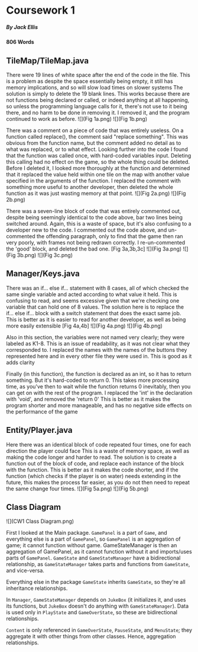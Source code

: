 # Coursework 1
##### By Jack Ellis
#### 806 Words
## TileMap/TileMap.java

There were 19 lines of white space after the end of the code in the file.
This is a problem as despite the space essentially being empty, it still has memory implications, and so will slow
load times on slower systems
The solution is simply to delete the 19 blank lines. This works because there are not functions being declared or
called, or indeed anything at all happening, so unless the programming language calls for it, there's not use to it
being there, and no harm to be done in removing it.
I removed it, and the program continued to work as before.
![](Fig 1a.png)
![](Fig 1b.png)

There was a comment on a piece of code that was entirely useless. On a function called replace(), the comment said
"replace something". This was obvious from the function name, but the comment added no detail as to what was
replaced, or to what effect. Looking further into the code I found that the function was called once, with
hard-coded variables input.
Deleting this calling had no effect on the game, so the whole thing could be deleted.
Before I deleted it, I looked more thoroughly at the function and determined that it replaced the value held within
one tile on the map with another value specified in the arguments of the function. I replaced the comment with
something more useful to another developer, then deleted the whole function as it was just wasting memory at that
point.
![](Fig 2a.png)
![](Fig 2b.png)

There was a seven-line block of code that was entirely commented out, despite being seemingly identical to the code
above, bar two lines being switched around.
Again, this is a waste of space, but it's also confusing to a developer new to the code.
I commented out the code above, and un-commented the offending paragraph, only to find that the game then ran very
poorly, with frames not being redrawn correctly.
I re-un-commented the 'good' block, and deleted the bad one.
[Fig 3a,3b,3c]
![](Fig 3a.png)
![](Fig 3b.png)
![](Fig 3c.png)

## Manager/Keys.java

There was an if... else if... statement with 8 cases, all of which checked the same single variable and acted
according to what value it held.
This is confusing to read, and seems excessive given that we're checking one variable that can hold one of 8 values.
The solution here is to replace the if... else if... block with a switch statement that does the exact same job.
This is better as it is easier to read for another developer, as well as being more easily extensible
[Fig 4a,4b]
![](Fig 4a.png)
![](Fig 4b.png)

Also in this section, the variables were not named very clearly; they were labeled as K1-8.
This is an issue of readability, as it was not clear what they corresponded to.
I replaced the names with the names of the buttons they represented here and in every other file they were used in.
This is good as it adds clarity

Finally (in this function), the function is declared as an int, so it has to return something. But it's hard-coded
to return 0.
This takes more processing time, as you've then to wait while the function returns 0 inevitably, then you can get on
with the rest of the program.
I replaced the 'int' in the declaration with 'void', and removed the 'return 0'
This is better as it makes the program shorter and more manageable, and has no negative side effects on the
performance of the game

## Entity/Player.java

Here there was an identical block of code repeated four times, one for each direction the player could face
This is a waste of memory space, as well as making the code longer and harder to read.
The solution is to create a function out of the block of code, and replace each instance of the block with the
function.
This is better as it makes the code shorter, and if the function (which checks if the player is on water) needs
extending in the future, this makes the process far easier, as you do not then need to repeat the same change four
times.
![](Fig 5a.png)
![](Fig 5b.png)

## Class Diagram

![](CW1 Class Diagram.png)

First I looked at the Main package. ``GamePanel`` is a part of ``Game``, and everything else is a part of ``GamePanel``, so
``GamePanel`` is an aggregation of game; it cannot function without game. GameStateManager is then an aggregation of
GamePanel, as it cannot function without it and imports/uses parts of ``GamePanel``. ``GameState`` and ``GameStateManager`` have a
bidirectional relationship, as ``GameStateManager`` takes parts and functions from ``GameState``, and vice-versa.

Everything else in the package ``GameState`` inherits ``GameState``, so they're all inheritance relationships.

In ``Manager``, ``GameStateManager`` depends on ``JukeBox`` (it initializes it, and uses its functions, but ``JukeBox`` doesn't do
        anything with ``GameStateManager``). Data is used only in ``PlayState`` and ``GameOverState``, so these are bidirectional relationships.

``Content`` is only referenced in ``GameOverState``, ``PauseState``, and ``MenuState``; they aggregate it with other things from other classes.
Hence, aggregation relationships.
